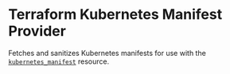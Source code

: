 # Terraform Kubernetes Manifest Provider

Fetches and sanitizes Kubernetes manifests for use with the [`kubernetes_manifest`](https://registry.terraform.io/providers/hashicorp/kubernetes/latest/docs/resources/manifest) resource.
